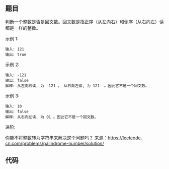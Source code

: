 ## 题目
判断一个整数是否是回文数。回文数是指正序（从左向右）和倒序（从右向左）读都是一样的整数。

示例 1:

~~~
输入: 121
输出: true
~~~

示例 2:
~~~
输入: -121
输出: false
解释: 从左向右读, 为 -121 。 从右向左读, 为 121- 。因此它不是一个回文数。
~~~

示例 3:

~~~
输入: 10
输出: false
解释: 从右向左读, 为 01 。因此它不是一个回文数。
~~~

进阶:

你能不将整数转为字符串来解决这个问题吗？
来源：https://leetcode-cn.com/problems/palindrome-number/solution/

## 代码

